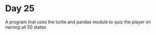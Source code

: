 # Day 25
A program that uses the turtle and pandas module to quiz the player on naming all 50 states
